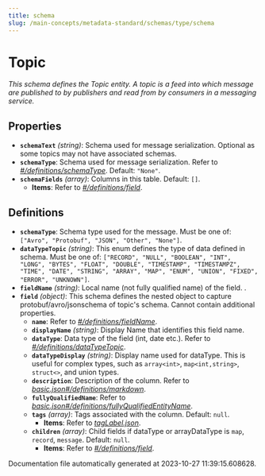 ```yaml
---
title: schema
slug: /main-concepts/metadata-standard/schemas/type/schema
---
```


# Topic

*This schema defines the Topic entity. A topic is a feed into which message are published to by publishers and read from by consumers in a messaging service.*

## Properties

- **`schemaText`** *(string)*: Schema used for message serialization. Optional as some topics may not have associated schemas.
- **`schemaType`**: Schema used for message serialization. Refer to *[#/definitions/schemaType](#definitions/schemaType)*. Default: `"None"`.
- **`schemaFields`** *(array)*: Columns in this table. Default: `[]`.
  - **Items**: Refer to *[#/definitions/field](#definitions/field)*.
## Definitions

- <a id="definitions/schemaType"></a>**`schemaType`**: Schema type used for the message. Must be one of: `["Avro", "Protobuf", "JSON", "Other", "None"]`.
- <a id="definitions/dataTypeTopic"></a>**`dataTypeTopic`** *(string)*: This enum defines the type of data defined in schema. Must be one of: `["RECORD", "NULL", "BOOLEAN", "INT", "LONG", "BYTES", "FLOAT", "DOUBLE", "TIMESTAMP", "TIMESTAMPZ", "TIME", "DATE", "STRING", "ARRAY", "MAP", "ENUM", "UNION", "FIXED", "ERROR", "UNKNOWN"]`.
- <a id="definitions/fieldName"></a>**`fieldName`** *(string)*: Local name (not fully qualified name) of the field. .
- <a id="definitions/field"></a>**`field`** *(object)*: This schema defines the nested object to capture protobuf/avro/jsonschema of topic's schema. Cannot contain additional properties.
  - **`name`**: Refer to *[#/definitions/fieldName](#definitions/fieldName)*.
  - **`displayName`** *(string)*: Display Name that identifies this field name.
  - **`dataType`**: Data type of the field (int, date etc.). Refer to *[#/definitions/dataTypeTopic](#definitions/dataTypeTopic)*.
  - **`dataTypeDisplay`** *(string)*: Display name used for dataType. This is useful for complex types, such as `array<int>`, `map<int,string>`, `struct<>`, and union types.
  - **`description`**: Description of the column. Refer to *[basic.json#/definitions/markdown](#sic.json#/definitions/markdown)*.
  - **`fullyQualifiedName`**: Refer to *[basic.json#/definitions/fullyQualifiedEntityName](#sic.json#/definitions/fullyQualifiedEntityName)*.
  - **`tags`** *(array)*: Tags associated with the column. Default: `null`.
    - **Items**: Refer to *[tagLabel.json](#gLabel.json)*.
  - **`children`** *(array)*: Child fields if dataType or arrayDataType is `map`, `record`, `message`. Default: `null`.
    - **Items**: Refer to *[#/definitions/field](#definitions/field)*.


Documentation file automatically generated at 2023-10-27 11:39:15.608628.
